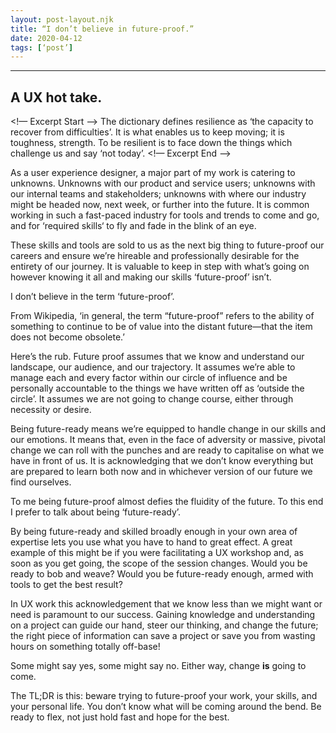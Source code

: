 ```yaml
---
layout: post-layout.njk 
title: “I don’t believe in future-proof.”
date: 2020-04-12
tags: [‘post’]
---
```


*****

## A UX hot take.

<!— Excerpt Start —>
The dictionary defines resilience as ‘the capacity to recover from difficulties’. It is what enables us to keep moving; it is toughness, strength. To be resilient is to face down the things which challenge us and say ‘not today’. <!— Excerpt End —>

As a user experience designer, a major part of my work is catering to unknowns. Unknowns with our product and service users; unknowns with our internal teams and stakeholders; unknowns with where our industry might be headed now, next week, or further into the future. It is common working in such a fast-paced industry for tools and trends to come and go, and for ‘required skills‘ to fly and fade in the blink of an eye.

These skills and tools are sold to us as the next big thing to future-proof our careers and ensure we’re hireable and professionally desirable for the entirety of our journey. It is valuable to keep in step with what’s going on however knowing it all and making our skills ‘future-proof’ isn’t.

I don’t believe in the term ‘future-proof’.

From Wikipedia, ‘in general, the term “future-proof” refers to the ability of something to continue to be of value into the distant future—that the item does not become obsolete.’

Here’s the rub. Future proof assumes that we know and understand our landscape, our audience, and our trajectory. It assumes we’re able to manage each and every factor within our circle of influence and be personally accountable to the things we have written off as ‘outside the circle’. It assumes we are not going to change course, either through necessity or desire.

Being future-ready means we’re equipped to handle change in our skills and our emotions. It means that, even in the face of adversity or massive, pivotal change we can roll with the punches and are ready to capitalise on what we have in front of us. It is acknowledging that we don’t know everything but are prepared to learn both now and in whichever version of our future we find ourselves.

To me being future-proof almost defies the fluidity of the future. To this end I prefer to talk about being ‘future-ready’.

By being future-ready and skilled broadly enough in your own area of expertise lets you use what you have to hand to great effect. A great example of this might be if you were facilitating a UX workshop and, as soon as you get going, the scope of the session changes. Would you be ready to bob and weave? Would you be future-ready enough, armed with tools to get the best result?

In UX work this acknowledgement that we know less than we might want or need is paramount to our success. Gaining knowledge and understanding on a project can guide our hand, steer our thinking, and change the future; the right piece of information can save a project or save you from wasting hours on something totally off-base!

Some might say yes, some might say no. Either way, change **is** going to come.

The TL;DR is this: beware trying to future-proof your work, your skills, and your personal life. You don’t know what will be coming around the bend. Be ready to flex, not just hold fast and hope for the best.
